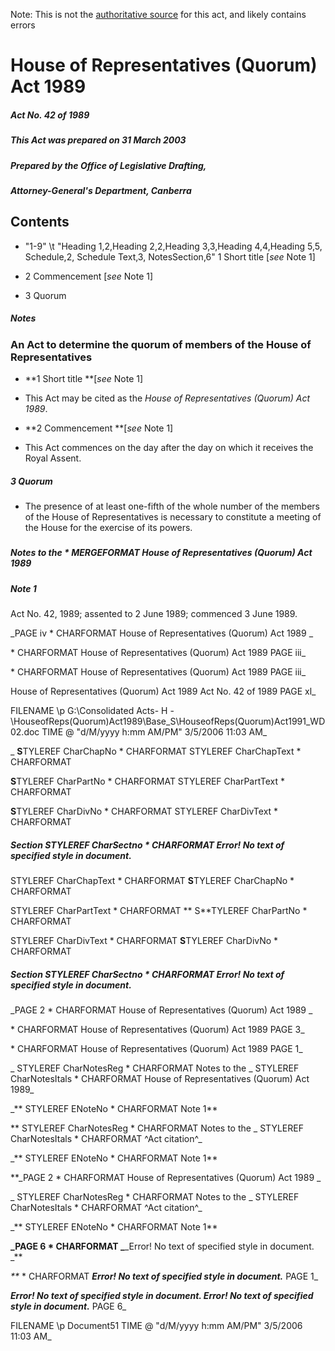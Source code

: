 Note: This is not the [authoritative source](https://www.comlaw.gov.au/Details/C2004C00846) for this act, and likely contains errors

# House of Representatives (Quorum) Act 1989

##### Act No. 42 of 1989

##### This Act was prepared on 31 March 2003

##### Prepared by the Office of Legislative Drafting,
##### Attorney-General's Department, Canberra


## 
## Contents


   *   "1-9" \t "Heading 1,2,Heading 2,2,Heading 3,3,Heading 4,4,Heading 5,5, Schedule,2, Schedule Text,3, NotesSection,6" 1	Short title [_see_ Note 1]	 

   * 2	Commencement [_see_ Note 1]	 

   * 3	Quorum	 

##### Notes	 

### 
### An Act to determine the quorum of members of the House of Representatives


  * **1  Short title **[_see_ Note 1]

  * This Act may be cited as the _House of Representatives (Quorum) Act 1989_.

  * **2  Commencement **[_see_ Note 1]

  * This Act commences on the day after the day on which it receives the Royal Assent.

##### 3  Quorum

  * The presence of at least one-fifth of the whole number of the members of the House of Representatives is necessary to constitute a meeting of the House for the exercise of its powers.

##### 
##### Notes to the   \* MERGEFORMAT House of Representatives (Quorum) Act 1989


##### Note 1

Act No. 42, 1989; assented to 2 June 1989; commenced 3 June 1989.

_PAGE  iv              \* CHARFORMAT House of Representatives (Quorum) Act 1989       _

  \* CHARFORMAT House of Representatives (Quorum) Act 1989                    PAGE  iii_

  \* CHARFORMAT House of Representatives (Quorum) Act 1989                    PAGE  iii_

  House of Representatives (Quorum) Act 1989         Act No. 42 of 1989        PAGE xl_

 FILENAME \p G:\Consolidated Acts\- H -\HouseofReps(Quorum)Act1989\Base_S\HouseofReps(Quorum)Act1991_WD02.doc  TIME \@ "d/M/yyyy h:mm AM/PM" 3/5/2006 11:03 AM_

_ **S**TYLEREF  CharChapNo  \* CHARFORMAT    STYLEREF  CharChapText  \* CHARFORMAT 

 **S**TYLEREF  CharPartNo  \* CHARFORMAT    STYLEREF  CharPartText  \* CHARFORMAT 

 **S**TYLEREF  CharDivNo  \* CHARFORMAT    STYLEREF  CharDivText  \* CHARFORMAT 

##### Section  STYLEREF  CharSectno  \* CHARFORMAT Error! No text of specified style in document.

 STYLEREF  CharChapText  \* CHARFORMAT    **S**TYLEREF  CharChapNo  \* CHARFORMAT 

 STYLEREF  CharPartText  \* CHARFORMAT   ** S**TYLEREF  CharPartNo  \* CHARFORMAT 

 STYLEREF  CharDivText  \* CHARFORMAT    **S**TYLEREF  CharDivNo  \* CHARFORMAT 

##### Section  STYLEREF  CharSectno  \* CHARFORMAT Error! No text of specified style in document.

_PAGE  2              \* CHARFORMAT House of Representatives (Quorum) Act 1989       _

  \* CHARFORMAT House of Representatives (Quorum) Act 1989                    PAGE  3_

  \* CHARFORMAT House of Representatives (Quorum) Act 1989                    PAGE  1_

_ STYLEREF  CharNotesReg  \* CHARFORMAT Notes to the  _ STYLEREF  CharNotesItals  \* CHARFORMAT House of Representatives (Quorum) Act 1989_

_** STYLEREF  ENoteNo \* CHARFORMAT Note 1**

** STYLEREF  CharNotesReg  \* CHARFORMAT Notes to the  _ STYLEREF  CharNotesItals  \* CHARFORMAT ^Act citation^_

_** STYLEREF  ENoteNo \* CHARFORMAT Note 1**

**_PAGE  2              \* CHARFORMAT House of Representatives (Quorum) Act 1989       _

_ STYLEREF  CharNotesReg  \* CHARFORMAT Notes to the  _ STYLEREF  CharNotesItals  \* CHARFORMAT ^Act citation^_

_** STYLEREF  ENoteNo \* CHARFORMAT Note 1**

**_PAGE  6              \* CHARFORMAT _**_Error! No text of specified style in document.       _**

_**_  \* CHARFORMAT _**_Error! No text of specified style in document._**_                    PAGE  1_

  _**_Error! No text of specified style in document.         Error! No text of specified style in document._**_        PAGE 6_

 FILENAME \p Document51  TIME \@ "d/M/yyyy h:mm AM/PM" 3/5/2006 11:03 AM_

